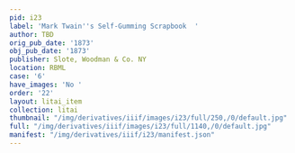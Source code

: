 ```yaml
---
pid: i23
label: 'Mark Twain''s Self-Gumming Scrapbook  '
author: TBD
orig_pub_date: '1873'
obj_pub_date: '1873'
publisher: Slote, Woodman & Co. NY
location: RBML
case: '6'
have_images: 'No '
order: '22'
layout: litai_item
collection: litai
thumbnail: "/img/derivatives/iiif/images/i23/full/250,/0/default.jpg"
full: "/img/derivatives/iiif/images/i23/full/1140,/0/default.jpg"
manifest: "/img/derivatives/iiif/i23/manifest.json"
---
```

